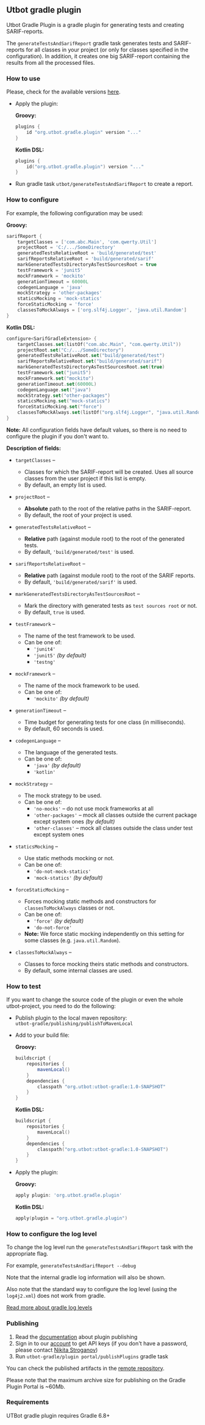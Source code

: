 ## Utbot gradle plugin

Utbot Gradle Plugin is a gradle plugin for generating tests and creating SARIF-reports.

The `generateTestsAndSarifReport` gradle task generates tests and SARIF-reports for all classes in your project (or only for classes specified in the configuration).
In addition, it creates one big SARIF-report containing the results from all the processed files.   


### How to use

Please, check for the available versions [here](https://plugins.gradle.org/plugin/org.utbot.gradle.plugin). 

- Apply the plugin:

  __Groovy:__
  ```Groovy
  plugins {
      id "org.utbot.gradle.plugin" version "..."
  }
  ```
  __Kotlin DSL:__
  ```Kotlin
  plugins {
      id("org.utbot.gradle.plugin") version "..."
  }
  ```

- Run gradle task `utbot/generateTestsAndSarifReport` to create a report.


### How to configure

For example, the following configuration may be used:

__Groovy:__
  ```Groovy
  sarifReport {
      targetClasses = ['com.abc.Main', 'com.qwerty.Util']
      projectRoot = 'C:/.../SomeDirectory'
      generatedTestsRelativeRoot = 'build/generated/test'
      sarifReportsRelativeRoot = 'build/generated/sarif'
      markGeneratedTestsDirectoryAsTestSourcesRoot = true
      testFramework = 'junit5'
      mockFramework = 'mockito'
      generationTimeout = 60000L
      codegenLanguage = 'java'
      mockStrategy = 'other-packages'
      staticsMocking = 'mock-statics'
      forceStaticMocking = 'force'
      classesToMockAlways = ['org.slf4j.Logger', 'java.util.Random']
  }
  ```
__Kotlin DSL:__
  ```Kotlin
  configure<SarifGradleExtension> {
      targetClasses.set(listOf("com.abc.Main", "com.qwerty.Util"))
      projectRoot.set("C:/.../SomeDirectory")
      generatedTestsRelativeRoot.set("build/generated/test")
      sarifReportsRelativeRoot.set("build/generated/sarif")
      markGeneratedTestsDirectoryAsTestSourcesRoot.set(true)
      testFramework.set("junit5")
      mockFramework.set("mockito")
      generationTimeout.set(60000L)
      codegenLanguage.set("java")
      mockStrategy.set("other-packages")
      staticsMocking.set("mock-statics")
      forceStaticMocking.set("force")
      classesToMockAlways.set(listOf("org.slf4j.Logger", "java.util.Random"))
  }
  ```

**Note:** All configuration fields have default values, so there is no need to configure the plugin if you don't want to.

**Description of fields:**
- `targetClasses` &ndash; 
  - Classes for which the SARIF-report will be created.
    Uses all source classes from the user project if this list is empty.
  - By default, an empty list is used.

- `projectRoot` &ndash;
  - **Absolute** path to the root of the relative paths in the SARIF-report.
  - By default, the root of your project is used.

- `generatedTestsRelativeRoot` &ndash;
  - **Relative** path (against module root) to the root of the generated tests.
  - By default, `'build/generated/test'` is used.

- `sarifReportsRelativeRoot` &ndash;
  - **Relative** path (against module root) to the root of the SARIF reports.
  - By default, `'build/generated/sarif'` is used.

- `markGeneratedTestsDirectoryAsTestSourcesRoot` &ndash;
  - Mark the directory with generated tests as `test sources root` or not.
  - By default, `true` is used.

- `testFramework` &ndash;
  - The name of the test framework to be used.
  - Can be one of:
    - `'junit4'`
    - `'junit5'` _(by default)_
    - `'testng'`

- `mockFramework` &ndash;
  - The name of the mock framework to be used.
  - Can be one of:
    - `'mockito'` _(by default)_

- `generationTimeout` &ndash;
    - Time budget for generating tests for one class (in milliseconds).
    - By default, 60 seconds is used.

- `codegenLanguage` &ndash;
  - The language of the generated tests.
  - Can be one of: 
    - `'java'` _(by default)_
    - `'kotlin'`

- `mockStrategy` &ndash;
  - The mock strategy to be used.
  - Can be one of:
    - `'no-mocks'` &ndash; do not use mock frameworks at all
    - `'other-packages'` &ndash; mock all classes outside the current package except system ones _(by default)_
    - `'other-classes'` &ndash; mock all classes outside the class under test except system ones

- `staticsMocking` &ndash;
  - Use static methods mocking or not.
  - Can be one of:
    - `'do-not-mock-statics'`
    - `'mock-statics'` _(by default)_

- `forceStaticMocking` &ndash;
  - Forces mocking static methods and constructors for `classesToMockAlways` classes or not.
  - Can be one of:
    - `'force'` _(by default)_
    - `'do-not-force'`
  - **Note:** We force static mocking independently on this setting for some classes (e.g. `java.util.Random`).

- `classesToMockAlways` &ndash;
  - Classes to force mocking theirs static methods and constructors.
  - By default, some internal classes are used.


### How to test

If you want to change the source code of the plugin or even the whole utbot-project,
you need to do the following:

- Publish plugin to the local maven repository:  
  `utbot-gradle/publishing/publishToMavenLocal`

- Add to your build file:

  __Groovy:__
  ```Groovy
  buildscript {
      repositories {
          mavenLocal()
      }
      dependencies {
          classpath "org.utbot:utbot-gradle:1.0-SNAPSHOT"
      }
  }
  ```
  __Kotlin DSL:__
  ```Kotlin
  buildscript {
      repositories {
          mavenLocal()
      }
      dependencies {
          classpath("org.utbot:utbot-gradle:1.0-SNAPSHOT")
      }
  }
  ```

- Apply the plugin:  

  __Groovy:__
  ```Groovy
  apply plugin: 'org.utbot.gradle.plugin'
  ```
  __Kotlin DSL:__
  ```Kotlin
  apply(plugin = "org.utbot.gradle.plugin")
  ```

### How to configure the log level

To change the log level run the `generateTestsAndSarifReport` task with the appropriate flag.

For example, `generateTestsAndSarifReport --debug`

Note that the internal gradle log information will also be shown.

Also note that the standard way to configure the log level (using the `log4j2.xml`) does not work from gradle.

[Read more about gradle log levels](https://docs.gradle.org/current/userguide/logging.html)

### Publishing

1. Read the [documentation](https://docs.gradle.org/current/userguide/publishing_gradle_plugins.html) about plugin publishing
2. Sign in to our [account](https://plugins.gradle.org/u/utbot) to get API keys (if you don't have a password, please contact [Nikita Stroganov](https://github.com/IdeaSeeker))
3. Run `utbot-gradle/plugin portal/publishPlugins` gradle task

You can check the published artifacts in the [remote repository](https://plugins.gradle.org/m2/org/utbot/utbot-gradle/).

Please note that the maximum archive size for publishing on the Gradle Plugin Portal is ~60Mb.

### Requirements

UTBot gradle plugin requires Gradle 6.8+
